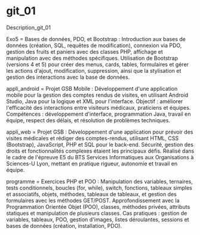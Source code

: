 # git_01
Description_git_01


Exo5 = Bases de données, PDO, et Bootstrap : Introduction aux bases de données (création, SQL, requêtes de modification), connexion via PDO, gestion des fruits et paniers avec des classes PHP, affichage et manipulation avec des méthodes spécifiques. Utilisation de 
Bootstrap (versions 4 et 5) pour créer des menus, cards, tables, formulaires et gérer les actions d'ajout, modification, suppression, ainsi que la stylisation et gestion des interactions avec la base de données.

appli_android = Projet GSB Mobile : Développement d'une application mobile pour la gestion des comptes rendus de visites, en utilisant Android Studio, Java pour la logique et XML pour l'interface. Objectif : 
améliorer l'efficacité des interactions entre visiteurs médicaux, praticiens et équipes. Compétences : développement d'interface, programmation Java, travail en équipe, respect des délais, et 
résolution de problèmes techniques.

appli_web = Projet GSB : Développement d'une application pour prévoir des visites médicales et rédiger des comptes-rendus, utilisant HTML, CSS (Bootstrap), JavaScript, PHP et SQL pour le back-end. Sécurité, gestion des droits et fonctionnalités complexes étaient les principaux défis. Réalisé dans le cadre de l'épreuve E5 du BTS Services Informatiques aux Organisations à Sciences-U Lyon, mettant en pratique rigueur, autonomie et travail en équipe.

programme = Exercices PHP et POO : Manipulation des variables, ternaires, tests conditionnels, boucles (for, while), switch, fonctions, tableaux simples et associatifs, objets, méthodes, tableaux de tableaux, et gestion des formulaires avec les méthodes GET/POST. 
Approfondissement avec la Programmation Orientée Objet (POO), classes, méthodes privées, attributs statiques et manipulation de plusieurs classes. Cas pratiques : gestion de variables, tableaux, POO, gestion d'images, listes déroulantes, sessions et bases de 
données (création, installation, PDO).
